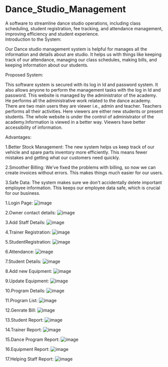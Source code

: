 # Dance_Studio_Management
A software to streamline dance studio operations, including class scheduling, student registration, fee tracking, and attendance management, improving efficiency and student experience.
<br>
Introduction to the System:

Our Dance studio management system is helpful for manages all the information and details about are studio. It helps us with things like keeping track of our attendance, managing our class schedules, making bills, and keeping information about our students.

Proposed System:

This software system is secured with its log in Id and password system. It also allows anyone to perform the management tasks with the log in Id and password. This website is managed by the administrator of the academy. He performs all the administrative work related to the dance academy. There are two main users they are viewer i.e., admin and teacher. Teachers performs all their activities. Here viewers are either new students or present students. The whole website is under the control of administrator of the academy.Information is viewed in a better way. Viewers have better accessibility of information.

Advantages:

1.Better Stock Management: The new system helps us keep track of our vehicle and spare parts inventory more efficiently. This means fewer mistakes and getting what our customers need quickly.

2.Smoother Billing: We've fixed the problems with billing, so now we can create invoices without errors. This makes things much easier for our users.

3.Safe Data: The system makes sure we don't accidentally delete important employee information. This keeps our employee data safe, which is crucial for our business.

1.Login Page:
![image](https://github.com/user-attachments/assets/9bc308f8-97fa-4047-a4af-9a845b8cbde6)


2.Owner contact details:
![image](https://github.com/user-attachments/assets/60bf6c1d-3fc3-4fed-8bea-3820c0391b6c)


3.Add Staff Details:
![image](https://github.com/user-attachments/assets/34a1061a-06c3-4381-baae-1e7a0e2c2a3a)

4.Trainer Registration:
![image](https://github.com/user-attachments/assets/0396fd7b-b7d6-4ce4-807c-f5973e7feb8a)

5.StudentRegistration:
![image](https://github.com/user-attachments/assets/d8105f41-1964-41f1-a8b4-05f1c356e7f2)

6.Attendance:
![image](https://github.com/user-attachments/assets/c88931a0-745f-4638-b09e-a44862b7aea9)

7.Student Details:
![image](https://github.com/user-attachments/assets/26a1565f-c6cf-4939-8d3d-3aa25eac4020)

8.Add new Equipment:
![image](https://github.com/user-attachments/assets/fa9c1933-9095-4116-a979-3d274ad9ddaf)

9.Update Equipment:
![image](https://github.com/user-attachments/assets/74eb21e3-4074-4735-83c5-e8609b92b69d)

10.Program Details:
![image](https://github.com/user-attachments/assets/363377dc-df3e-44f6-9869-62fcfcfd1584)

11.Program List:
![image](https://github.com/user-attachments/assets/728161de-8859-4a20-9a89-71e828a5dbcc)

12.Genrate Bill:
![image](https://github.com/user-attachments/assets/5ed7b6b0-8483-422d-9e8a-528154184bc6)

13.Student Report:
![image](https://github.com/user-attachments/assets/a469bbd8-f4bd-4f77-8089-62627c7ec9f0)

14.Trainer Report:
![image](https://github.com/user-attachments/assets/831ceb81-da45-41ba-9196-3341ac6216fd)

15.Dance Program Report:
![image](https://github.com/user-attachments/assets/e3efff44-edf0-44e8-893f-27929bbedc77)

16.Equipment Report:
![image](https://github.com/user-attachments/assets/f335c8ac-a71e-4899-886d-6a61edc43c88)

17.Helping Staff Report:
![image](https://github.com/user-attachments/assets/235fd2b1-5d65-407e-ba28-4ed20524bce9)














